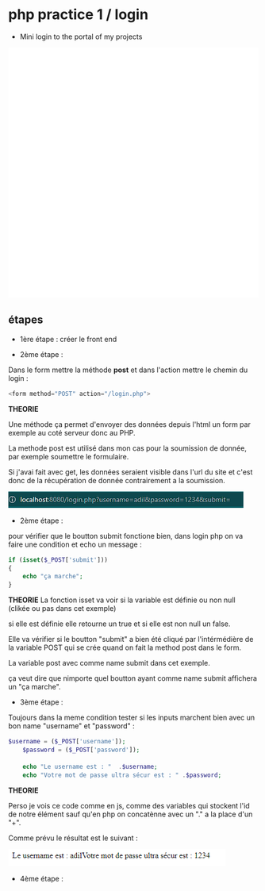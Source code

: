 # php practice 1 / login


- Mini login to the portal of my projects

![alt text](/public/images/logoIcon.png)


## étapes
- 1ère étape : 
créer le front end 


- 2ème étape :

Dans le form mettre la méthode **post** et dans l'action mettre le chemin du login : 

``` PHP
<form method="POST" action="/login.php">
```
**THEORIE**

Une méthode ça permet d'envoyer des données depuis l'html un form par exemple au coté serveur donc au PHP. 

La methode post est utilisé dans mon cas pour la soumission de donnée, par exemple soumettre le formulaire.

Si j'avai fait avec get, les données seraient visible dans l'url du site et c'est donc de la récupération de donnée contrairement a la soumission. 

![alt text](/public/images/readme/get.png)


- 2ème étape :

pour vérifier que le boutton submit fonctione bien, dans  login php on va faire une condition et echo un message :

``` PHP
if (isset($_POST['submit']))
{
    echo "ça marche";
}
```

**THEORIE**
La fonction isset va voir si la variable est définie ou non null (clikée ou pas dans cet exemple)

si elle est définie elle retourne un true et si elle est non null un false.

Elle va vérifier si le boutton "submit" a bien été cliqué par l'intérmédière de la variable POST qui se crée quand on fait la method post dans le form.

La variable post avec comme name submit dans cet exemple.

ça veut dire que nimporte quel boutton ayant comme name submit affichera un "ça marche".

- 3ème étape :

Toujours dans la meme condition tester si les inputs marchent bien avec un bon name "username" et "password" :

``` PHP
$username = ($_POST['username']);
    $password = ($_POST['password']);

    echo "Le username est : "  .$username;
    echo "Votre mot de passe ultra sécur est : " .$password;
```
**THEORIE**

Perso je vois ce code comme en js, comme des variables qui stockent l'id de notre élément sauf qu'en php on concatènne avec un "." a la place d'un "+".

Comme prévu le résultat est le suivant : 

![alt text](/public/images/readme/result.png)

- 4ème étape :



